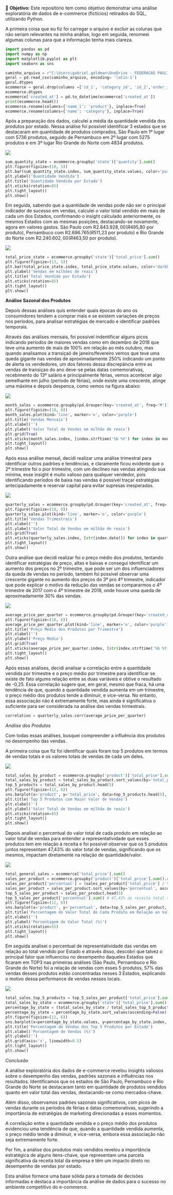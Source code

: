 🎯 **Objetivo:**
Este repositório tem como objetivo demonstrar uma análise exploratória de dados de e-commerce (fictícios) retirados do SQL, utilizando Python.

A primeira coisa que eu fiz foi carregar o arquivo e excluir as colunas que não seriam relevantes na minha análise, logo em seguida, renomeei algumas colunas para que a informação tenha mais clareza.

```python
import pandas as pd
import numpy as np
import matplotlib.pyplot as plt
import seaborn as sns

caminho_arquivo = r"C:\Users\gabriel.goldman\OneDrive - FEDERACAO PAULISTA DE FUTEBOL\Área de Trabalho\Python\Ecommerce\SQL_Ecommerce.csv"
geral = pd.read_csv(caminho_arquivo, encoding= 'latin-1')
geral.dtypes
ecommerce = geral.drop(columns =['id_1', 'category_id', 'id_2','order_id', 'product_id','id_3','id_4','created_at_1','additionals' ] )
ecommerce.dtypes
ecommerce['created_at'] = pd.to_datetime(ecommerce['created_at'])
print(ecommerce.head())
ecommerce.rename(columns={'name_1': 'product'}, inplace=True)
ecommerce.rename(columns={'name': 'category'}, inplace=True)
```
Após a preparação dos dados, calculei a média da quantidade vendida dos produtos por estado. Nessa análise foi possível identificar 3 estados que se destacaram em quantidade de produtos comprados, São Paulo em 1º lugar com 5736 produtos, seguido de Pernambuco em 2º lugar com 5275 produtos e em 3º lugar Rio Grande do Norte com 4834 produtos.

![](https://github.com/GabrielTavaresGoldman/Analise-Ecommerce/blob/GabrielTavaresGoldman-patch-1/qtdde%20vendida%20p%20estado.png?raw=true)

```python
sum_quantity_state = ecommerce.groupby('state')['quantity'].sum()
plt.figure(figsize=(10, 5))
plt.bar(sum_quantity_state.index, sum_quantity_state.values, color='purple')
plt.ylabel('Quantidade Vendida')
plt.title('Quantidade Vendida por Estado')
plt.xticks(rotation=85)
plt.tight_layout()
plt.show()
```

Em seguida, sabendo que a quantidade de vendas pode não ser o principal indicador de sucesso em vendas, calculei o valor total vendido em reais de cada um dos Estados, confirmando o insight calculado anteriormente, os mesmos Estados com as mesmas posições, destacando-se novamente, agora em valores gastos. São Paulo com R$2.843.928,00 (R$495,80 por produto), Pernambuco com R$2.696.765 (R$511,23 por produto) e Rio Grande do Norte com R$2.240.602,00 (R$463,50 por produto).

![](https://github.com/GabrielTavaresGoldman/Analise-Ecommerce/blob/GabrielTavaresGoldman-patch-1/Total%20Vendido%20por%20Estado.png?raw=true)

```python
total_price_state = ecommerce.groupby('state')['total_price'].sum()
plt.figure(figsize=(13, 5))
plt.bar(total_price_state.index, total_price_state.values, color='darkblue')
plt.ylabel('Vendas em milhões de reais')
plt.title('Total Vendido por Estado')
plt.xticks(rotation=85)
plt.tight_layout()
plt.show()
```

**Análise Sazonal dos Produtos**

Depois dessas análises quis entender quais épocas do ano os consumidores tendem a comprar mais e se existem variações de preços nos períodos, para analisar estratégias de mercado e identificar padrões temporais.

Através das análises mensais, foi possível indentificar alguns picos indicando períodos de maiores vendas como em dezembro de 2018 que teve uma aumento de mais de 100% em relação ao mês outubro, mas quando analisamos a transiçaõ de janeiro/fevereiro vemos que teve uma queda gigante nas vendas de aproximadamente 250% indicando um ponto de alerta os vendedores, um dos fatores dessa discrepância entre as vendas de transiçao do ano deve-se pelas datas comemorativas, recebimento do 13º salário e principalmente férias, vemos acontecer algo semelhante em julho (período de férias), onde existe uma crescente, atinge uma máxima e depois despenca, como vemos na figura abaixo:

![](https://github.com/GabrielTavaresGoldman/Analise-Ecommerce/blob/GabrielTavaresGoldman-patch-1/valor%20total%20vendas%20mensais.png?raw=true)

```python
month_sales = ecommerce.groupby(pd.Grouper(key='created_at', freq='M'))['total_price'].sum()
plt.figure(figsize=(10, 6))
month_sales.plot(kind='line', marker='o', color='purple')
plt.title('Vendas Mensais')
plt.xlabel('')
plt.ylabel('Valor Total de Vendas em milhão de reais')
plt.grid(True)
plt.xticks(month_sales.index, [index.strftime('%b %Y') for index in month_sales.index], rotation=45)
plt.tight_layout()
plt.show()
```

Após essa análise mensal, decidi realizar uma análise trimestral para identificar outros padrões e tendências, e claramente ficou evidente que o 2º trimestre foi o pior trimestre, com um declíneo nas vendas atingindo sua mínima, esse insight é muito valioso para qualquer vendedor, pois identificando períodos de baixa nas vendas é possível traçar estratégias antecipadamente e reservar capital para evitar supresas inesperadas. 

![](https://github.com/GabrielTavaresGoldman/Analise-Ecommerce/blob/GabrielTavaresGoldman-patch-1/valor%20total%20vendas%20trimestrais.png?raw=true)

```python
quarterly_sales = ecommerce.groupby(pd.Grouper(key='created_at', freq='Q'))['total_price'].sum()
plt.figure(figsize=(10, 6))
quarterly_sales.plot(kind='line', marker='o', color='purple')
plt.title('Vendas Trimestrais')
plt.xlabel('')
plt.ylabel('Valor Total de Vendas em milhão de reais')
plt.grid(True)
plt.xticks(quarterly_sales.index, [str(index.date()) for index in quarterly_sales.index], rotation=45)
plt.tight_layout()
plt.show()
```

Outra análise que decidi realizar foi o preço médio dos produtos, tentando identificar estratégias de preço, altas e baixas e consegui identificar um aumento dos preços no 2º trimestre, que pode ser um dos influenciadores da queda de vendas no período, também foi possível observar uma crescente gigante no aumento dos preços do 3º pro 4º trimestre, indicador que pode explicar o motivo da redução das vendas se compararmos o 4º trimestre de 2017 com o 4º trimestre de 2018, onde houve uma queda de aproximadamente 30% das vendas.

![](https://github.com/GabrielTavaresGoldman/Analise-Ecommerce/blob/GabrielTavaresGoldman-patch-1/pre%C3%A7o%20m%C3%A9dio%20dos%20produtos%20por%20trimestre.png?raw=true)

```python
average_price_per_quarter = ecommerce.groupby(pd.Grouper(key='created_at', freq='Q'))['price'].mean()
plt.figure(figsize=(10, 6))
average_price_per_quarter.plot(kind='line', marker='o', color='purple')
plt.title('Preço Médio dos Produtos por Trimestre')
plt.xlabel('')
plt.ylabel('Preço Médio')
plt.grid(True)
plt.xticks(average_price_per_quarter.index, [str(index.strftime('%b %Y')) for index in average_price_per_quarter.index], rotation=45)
plt.tight_layout()
plt.show()
```

Após essas análises, decidi analisar a correlação entre a quantidade vendida por trimestre e o preço médio por trimestre para identificar se existe de fato algums relação entre as duas variáveis e obtive o resultado de -0,25. Essa correlação sugere que, em geral, mesmo que fraca, há uma tendência de que, quando a quantidade vendida aumenta em um trimestre, o preço médio dos produtos tende a diminuir, e vice-versa. No entanto, essa associação não é extremamente forte, mas ainda é significativa o suficiente para ser considerada na análise das vendas trimestrais.

```python
correlation = quarterly_sales.corr(average_price_per_quarter)
```

*Análise dos Produtos*

Com todas essas análises, busquei compreender a influência dos produtos no desempenho das vendas.

A primeira coisa que fiz foi identificar quais foram top 5 produtos em termos de vendas totais e os valores totais de vendas de cada um deles.

![](https://github.com/GabrielTavaresGoldman/Analise-Ecommerce/blob/GabrielTavaresGoldman-patch-1/top%205%20prodcom%20mais%20valor%20de%20vendas.png?raw=true)

```python
total_sales_by_product = ecommerce.groupby('product')['total_price'].sum().reset_index()
total_sales_by_product = total_sales_by_product.sort_values(by='total_price', ascending=False)
top_5_products = total_sales_by_product.head(5)
plt.figure(figsize=(12, 6))
sns.barplot(x='product', y='total_price', data=top_5_products.head(5), palette='viridis')
plt.title('Top 5 Produtos com Maior Valor de Vendas')
plt.xlabel('')
plt.ylabel('Valor Total de Vendas em milhão de reais')
plt.xticks(rotation=85)
plt.tight_layout()
plt.show()
```

Depois analisei o percentual do valor total de cada produto em relação ao valor total de vendas para entender a representatividade que esses produtos tem em relação à receita e foi possível observar que os 5 produtos juntos representam 47,43% do valor total de vendas, significando que os mesmos, impactam diretamente na relação de quantidade/valor. 

![](https://github.com/GabrielTavaresGoldman/Analise-Ecommerce/blob/GabrielTavaresGoldman-patch-1/porcent%20produtos%20em%20rela%C3%A7%C3%A3o%20ao%20total.png?raw=true)

```python
total_general_sales = ecommerce['total_price'].sum()
sales_per_product = ecommerce.groupby('product')['total_price'].sum().reset_index()
sales_per_product['percentual'] = (sales_per_product['total_price'] / total_general_sales) * 100
sales_per_product = sales_per_product.sort_values(by='percentual', ascending=False)
top_5_sales_per_product = sales_per_product.head(5)
top_5_sales_per_product['percentual'].sum() # 47,43% da receita total se concentra nesses produtos
plt.figure(figsize=(12, 6))
sns.barplot(x='product', y='percentual', data=top_5_sales_per_product, palette='viridis')
plt.title('Porcentagem do Valor Total de Cada Produto em Relação ao Valor Total Geral de Vendas')
plt.xlabel('')
plt.ylabel('Porcentagem do Valor Total (%)')
plt.xticks(rotation=55)
plt.tight_layout()
plt.show()
```

Em seguida analisei o percentual de representatividade das vendas em relação ao total vendido por Estado e através disso, descobri que talvez o principal fator que influenciou no desempenho daqueles Estados que ficaram em TOP3 nas primeiras análises (São Paulo, Pernambuco e Rio Grande do Norte) foi a relação de vendas com esses 5 produtos, 57% das vendas desses produtos estão concentradas nesses 3 Estados, explicando o motivo dessa performance de vendas nesses locais.

![](https://github.com/GabrielTavaresGoldman/Analise-Ecommerce/blob/GabrielTavaresGoldman-patch-1/porcent%20de%20vendas%20dos%20top%205%20prod%20por%20estado.png?raw=true)

```python
total_sales_top_5_products = top_5_sales_per_product['total_price'].sum()
total_sales_by_state = ecommerce.groupby('state')['total_price'].sum()
percentage_by_state = (total_sales_by_state / total_sales_top_5_products) * 100
percentage_by_state = percentage_by_state.sort_values(ascending=False)
plt.figure(figsize=(12, 6))
sns.barplot(x=percentage_by_state.values, y=percentage_by_state.index, palette='viridis')
plt.title('Porcentagem de Vendas dos Top 5 Produtos por Estado')
plt.xlabel('Porcentagem de Vendas (%)')
plt.ylabel('')
plt.grid(axis='x', linewidth=0.5)  
plt.tight_layout()
plt.show()
```

*Conclusão*

A análise exploratória dos dados de e-commerce revelou insights valiosos sobre o desempenho das vendas, padrões sazonais e influências nos resultados. Identificamos que os estados de São Paulo, Pernambuco e Rio Grande do Norte se destacaram tanto em quantidade de produtos vendidos quanto em valor total das vendas, destacando-se como mercados-chave.

Além disso, observamos padrões sazonais significativos, com picos de vendas durante os períodos de férias e datas comemorativas, sugerindo a importância de estratégias de marketing direcionadas a esses momentos.

A correlação entre a quantidade vendida e o preço médio dos produtos evidenciou uma tendência de que, quando a quantidade vendida aumenta, o preço médio tende a diminuir, e vice-versa, embora essa associação não seja extremamente forte.

Por fim, a análise dos produtos mais vendidos revelou a importância estratégica de alguns itens-chave, que representam uma parcela significativa da receita total da empresa e têm um impacto direto no desempenho de vendas por estado.

Esta análise fornece uma base sólida para a tomada de decisões informadas e destaca a importância da análise de dados para o sucesso no ambiente competitivo do e-commerce.


